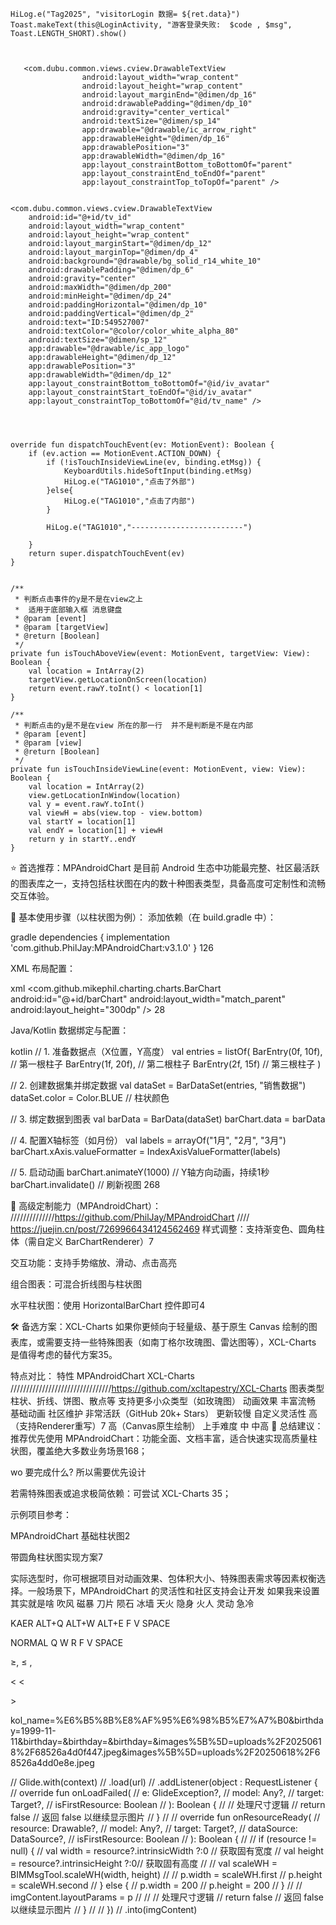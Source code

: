 

    HiLog.e("Tag2025", "visitorLogin 数据= ${ret.data}")
    Toast.makeText(this@LoginActivity, "游客登录失败:  $code , $msg", Toast.LENGTH_SHORT).show()



       <com.dubu.common.views.cview.DrawableTextView
                    android:layout_width="wrap_content"
                    android:layout_height="wrap_content"
                    android:layout_marginEnd="@dimen/dp_16"
                    android:drawablePadding="@dimen/dp_10"
                    android:gravity="center_vertical"
                    android:textSize="@dimen/sp_14"
                    app:drawable="@drawable/ic_arrow_right"
                    app:drawableHeight="@dimen/dp_16"
                    app:drawablePosition="3"
                    app:drawableWidth="@dimen/dp_16"
                    app:layout_constraintBottom_toBottomOf="parent"
                    app:layout_constraintEnd_toEndOf="parent"
                    app:layout_constraintTop_toTopOf="parent" />


    <com.dubu.common.views.cview.DrawableTextView
        android:id="@+id/tv_id"
        android:layout_width="wrap_content"
        android:layout_height="wrap_content"
        android:layout_marginStart="@dimen/dp_12"
        android:layout_marginTop="@dimen/dp_4"
        android:background="@drawable/bg_solid_r14_white_10"
        android:drawablePadding="@dimen/dp_6"
        android:gravity="center"
        android:maxWidth="@dimen/dp_200"
        android:minHeight="@dimen/dp_24"
        android:paddingHorizontal="@dimen/dp_10"
        android:paddingVertical="@dimen/dp_2"
        android:text="ID:549527007"
        android:textColor="@color/color_white_alpha_80"
        android:textSize="@dimen/sp_12"
        app:drawable="@drawable/ic_app_logo"
        app:drawableHeight="@dimen/dp_12"
        app:drawablePosition="3"
        app:drawableWidth="@dimen/dp_12"
        app:layout_constraintBottom_toBottomOf="@id/iv_avatar"
        app:layout_constraintStart_toEndOf="@id/iv_avatar"
        app:layout_constraintTop_toBottomOf="@id/tv_name" />




    override fun dispatchTouchEvent(ev: MotionEvent): Boolean {
        if (ev.action == MotionEvent.ACTION_DOWN) {
            if (!isTouchInsideViewLine(ev, binding.etMsg)) {
                KeyboardUtils.hideSoftInput(binding.etMsg)
                HiLog.e("TAG1010","点击了外部")
            }else{
                HiLog.e("TAG1010","点击了内部")
            }

            HiLog.e("TAG1010","-------------------------")

        }
        return super.dispatchTouchEvent(ev)
    }


    /**
     * 判断点击事件的y是不是在view之上
     *  适用于底部输入框 消息键盘
     * @param [event]
     * @param [targetView]
     * @return [Boolean]
     */
    private fun isTouchAboveView(event: MotionEvent, targetView: View): Boolean {
        val location = IntArray(2)
        targetView.getLocationOnScreen(location)
        return event.rawY.toInt() < location[1]
    }

    /**
     * 判断点击的y是不是在view 所在的那一行  并不是判断是不是在内部
     * @param [event]
     * @param [view]
     * @return [Boolean]
     */
    private fun isTouchInsideViewLine(event: MotionEvent, view: View): Boolean {
        val location = IntArray(2)
        view.getLocationInWindow(location)
        val y = event.rawY.toInt()
        val viewH = abs(view.top - view.bottom)
        val startY = location[1]
        val endY = location[1] + viewH
        return y in startY..endY
    }










⭐ 首选推荐：MPAndroidChart
是目前 Android 生态中功能最完整、社区最活跃的图表库之一，支持包括柱状图在内的数十种图表类型，具备高度可定制性和流畅交互体验。

🔧 基本使用步骤（以柱状图为例）：
添加依赖（在 build.gradle 中）：

gradle
dependencies {
implementation 'com.github.PhilJay:MPAndroidChart:v3.1.0'
}
126

XML 布局配置：

xml
<com.github.mikephil.charting.charts.BarChart
android:id="@+id/barChart"
android:layout_width="match_parent"
android:layout_height="300dp" />
28

Java/Kotlin 数据绑定与配置：

kotlin
// 1. 准备数据点（X位置，Y高度）
val entries = listOf(
BarEntry(0f, 10f), // 第一根柱子
BarEntry(1f, 20f), // 第二根柱子
BarEntry(2f, 15f)  // 第三根柱子
)

// 2. 创建数据集并绑定数据
val dataSet = BarDataSet(entries, "销售数据")
dataSet.color = Color.BLUE // 柱状颜色

// 3. 绑定数据到图表
val barData = BarData(dataSet)
barChart.data = barData

// 4. 配置X轴标签（如月份）
val labels = arrayOf("1月", "2月", "3月")
barChart.xAxis.valueFormatter = IndexAxisValueFormatter(labels)

// 5. 启动动画
barChart.animateY(1000) // Y轴方向动画，持续1秒
barChart.invalidate()   // 刷新视图
268

🌈 高级定制能力（MPAndroidChart）：   //////////////https://github.com/PhilJay/MPAndroidChart //// https://juejin.cn/post/7269966434124562469
样式调整：支持渐变色、圆角柱体（需自定义 BarChartRenderer）7

交互功能：支持手势缩放、滑动、点击高亮

组合图表：可混合折线图与柱状图

水平柱状图：使用 HorizontalBarChart 控件即可4

🛠️ 备选方案：XCL-Charts
如果你更倾向于轻量级、基于原生 Canvas 绘制的图表库，或需要支持一些特殊图表（如南丁格尔玫瑰图、雷达图等），XCL-Charts 是值得考虑的替代方案35。

特点对比：
特性	MPAndroidChart	XCL-Charts ////////////////////////////////https://github.com/xcltapestry/XCL-Charts
图表类型	柱状、折线、饼图、散点等	支持更多小众类型（如玫瑰图）
动画效果	丰富流畅	基础动画
社区维护	非常活跃（GitHub 20k+ Stars）	更新较慢
自定义灵活性	高（支持Renderer重写）7	高（Canvas原生绘制）
上手难度	中	中高
💎 总结建议：
推荐优先使用 MPAndroidChart：功能全面、文档丰富，适合快速实现高质量柱状图，覆盖绝大多数业务场景168；

wo 要完成什么?
所以需要优先设计

若需特殊图表或追求极简依赖：可尝试 XCL-Charts 35；

示例项目参考：

MPAndroidChart 基础柱状图2

带圆角柱状图实现方案7

实际选型时，你可根据项目对动画效果、包体积大小、特殊图表需求等因素权衡选择。一般场景下，MPAndroidChart 的灵活性和社区支持会让开发
如果我来设置其实就是啥
吹风 磁暴 刀片 陨石 冰墙 天火
隐身 火人 灵动 急冷

KAER
ALT+Q  ALT+W  ALT+E
F      V    SPACE

NORMAL
Q   W  R
F   V  SPACE




≥, ≤ ,

<  &lt;

&gt;


kol_name=%E6%B5%8B%E8%AF%95%E6%98%B5%E7%A7%B0&birthday=1999-11-11&birthday=&birthday=&birthday=&images%5B%5D=uploads%2F20250618%2F68526a4d0f447.jpeg&images%5B%5D=uploads%2F20250618%2F68526a4dd0e8e.jpeg











//                Glide.with(context)
//                    .load(url)
//                    .addListener(object : RequestListener<Drawable> {
//                        override fun onLoadFailed(
//                            e: GlideException?,
//                            model: Any?,
//                            target: Target<Drawable>?,
//                            isFirstResource: Boolean
//                        ): Boolean {
//                            // 处理尺寸逻辑
//                            return false // 返回 false 以继续显示图片
//                        }
//
//                        override fun onResourceReady(
//                            resource: Drawable?,
//                            model: Any?,
//                            target: Target<Drawable>?,
//                            dataSource: DataSource?,
//                            isFirstResource: Boolean
//                        ): Boolean {
//
//                            if (resource != null) {
//                                val width = resource?.intrinsicWidth  ?:0 // 获取固有宽度
//                                val height = resource?.intrinsicHeight ?:0// 获取固有高度
//
//                                val scaleWH = BIMMsgTool.scaleWH(width, height)
//
//                                p.width = scaleWH.first
//                                p.height = scaleWH.second
//                            } else {
//                                p.width = 200
//                                p.height = 200
//                            }
//
//                            imgContent.layoutParams = p
//
//                            // 处理尺寸逻辑
//                            return false // 返回 false 以继续显示图片
//                        }
//
//                    })
//                    .into(imgContent)












